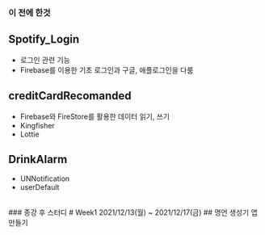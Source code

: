 ### 이 전에 한것
## Spotify_Login
- 로그인 관련 기능
- Firebase를 이용한 기초 로그인과 구글, 애플로그인을 다룸
## creditCardRecomanded
- Firebase와 FireStore를 활용한 데이터 읽기, 쓰기
- Kingfisher
- Lottie
## DrinkAlarm
- UNNotification
- userDefault

<br/>
### 종강 후 스터디
# Week1 2021/12/13(월) ~ 2021/12/17(금)
## 명언 생성기 앱 만들기
